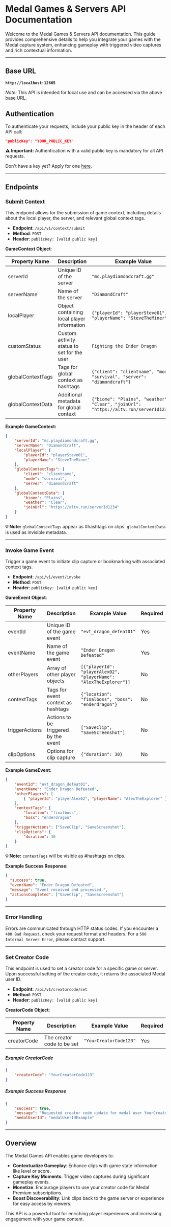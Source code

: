 
# Medal Games & Servers API Documentation

Welcome to the Medal Games & Servers API documentation. This guide provides comprehensive details to help you integrate your games with the Medal capture system, enhancing gameplay with triggered video captures and rich contextual information.

---

## Base URL

**`http://localhost:12665`**

*Note:* This API is intended for local use and can be accessed via the above base URL.

## Authentication

To authenticate your requests, include your public key in the header of each API call:

```json
"publicKey": "YOUR_PUBLIC_KEY"
```

**⚠️ Important:** Authentication with a valid public key is mandatory for all API requests.

Don't have a key yet? Apply for one [here](https://medal.typeform.com/to/STomVfTO).

---

## Endpoints

### Submit Context

This endpoint allows for the submission of game context, including details about the local player, the server, and relevant global context tags.

- **Endpoint**: `/api/v1/context/submit`
- **Method**: `POST`
- **Header**: `publicKey: [valid public key]`

**GameContext Object**:

| Property Name        | Description                               | Example Value               | Required |
|----------------------|-------------------------------------------|-----------------------------|----------|
| serverId           | Unique ID of the server                   | `"mc.playdiamondcraft.gg"`  | No      |
| serverName         | Name of the server                        | `"DiamondCraft"`            | No      |
| localPlayer        | Object containing local player information| `{"playerId": "playerSteve01", "playerName": "SteveTheMiner"}` | No |
| customStatus       | Custom activity status to set for the user | `Fighting the Ender Dragon` | No |
| globalContextTags  | Tags for global context as hashtags       | `{"client": "clientname", "mode": "survival", "server": "diamondcraft"}` | No |
| globalContextData  | Additional metadata for global context    | `{"biome": "Plains", "weather": "Clear", "joinUrl": "https://altv.run/serverId1234"}` | No |

**Example GameContext:**

```json
{
    "serverId": "mc.playdiamondcraft.gg",
    "serverName": "DiamondCraft",
    "localPlayer": {
        "playerId": "playerSteve01",
        "playerName": "SteveTheMiner"
    },
    "globalContextTags": {
        "client": "clientname",
        "mode": "survival",
        "server": "diamondcraft"
    },
    "globalContextData": {
        "biome": "Plains",
        "weather": "Clear",
        "joinUrl": "https://altv.run/serverId1234"
    }
}
```

**💡 Note:** `globalContextTags` appear as #hashtags on clips. `globalContextData` is used as invisible metadata.

---

### Invoke Game Event

Trigger a game event to initiate clip capture or bookmarking with associated context tags.

- **Endpoint**: `/api/v1/event/invoke`
- **Method**: `POST`
- **Header**: `publicKey: [valid public key]`

**GameEvent Object**:

| Property Name        | Description                               | Example Value               | Required |
|----------------------|-------------------------------------------|-----------------------------|----------|
| eventId            | Unique ID of the game event               | `"evt_dragon_defeat01"`     | Yes      |
| eventName          | Name of the game event                    | `"Ender Dragon Defeated"`   | Yes      |
| otherPlayers       | Array of other player objects             | `[{"playerId": "playerAlex02", "playerName": "AlexTheExplorer"}]` | No       |
| contextTags        | Tags for event context as hashtags        | `{"location": "finalboss", "boss": "enderdragon"}` | No |
| triggerActions     | Actions to be triggered by the event      | `["SaveClip", "SaveScreenshot"]`| No      |
| clipOptions        | Options for clip capture                  | `{"duration": 30}`          | No       |

**Example GameEvent:**

```json
{
    "eventId": "evt_dragon_defeat01",
    "eventName": "Ender Dragon Defeated",
    "otherPlayers": [ 
        { "playerId": "playerAlex02", "playerName": "AlexTheExplorer" }
    ],
    "contextTags": {
        "location": "finalboss",
        "boss": "enderdragon"
    },
    "triggerActions": ["SaveClip", "SaveScreenshot"],
    "clipOptions": {
        "duration": 30
    }
}
```

**💡 Note:** `contextTags` will be visible as #hashtags on clips.

**Example Success Response:**

```json
{
  "success": true,
  "eventName": "Ender Dragon Defeated",
  "message": "Event received and processed.",
  "actionsCompleted": ["SaveClip", "SaveScreenshot"]
}
```

---

### Error Handling

Errors are communicated through HTTP status codes. If you encounter a `400 Bad Request`, check your request format and headers. For a `500 Internal Server Error`, please contact support.

---

### Set Creator Code

This endpoint is used to set a creator code for a specific game or server. Upon successful setting of the creator code, it returns the associated Medal user ID.

- **Endpoint**: `/api/v1/creatorcode/set`
- **Method**: `POST`
- **Header**: `publicKey: [valid public key]`

**CreatorCode Object**:

| Property Name   | Description                       | Example Value   | Required |
|-----------------|-----------------------------------|-----------------|----------|
| creatorCode   | The creator code to be set        | `"YourCreatorCode123"` | Yes      |

##### Example CreatorCode

```json
{
    "creatorCode": "YourCreatorCode123"
}
```

##### Example Success Response

```json
{
    "success": true,
    "message": "Requested creator code update for medal user YourCreatorCode123",
    "medalUserId": "medalUserIdExample"
}
```

---

## Overview

The Medal Games API enables game developers to:

- **Contextualize Gameplay**: Enhance clips with game state information like level or score.
- **Capture Key Moments**: Trigger video captures during significant gameplay events.
- **Monetize**: Encourage players to use your creator code for Medal Premium subscriptions.
- **Boost Discoverability**: Link clips back to the game server or experience for easy access by viewers.

This API is a powerful tool for enriching player experiences and increasing engagement with your game content.
